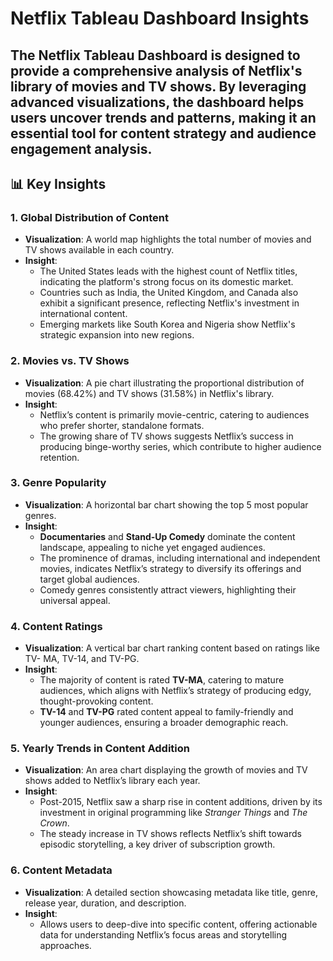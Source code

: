 # Netflix Tableau Dashboard Insights 
The Netflix Tableau Dashboard is designed to provide a comprehensive analysis of Netflix's library of movies and TV shows. By leveraging advanced visualizations, the dashboard helps users uncover trends and patterns, making it an essential tool for content strategy and audience engagement analysis. 
--- 
## 📊 Key Insights 
### 1. **Global Distribution of Content**
- **Visualization**: A world map highlights the total number of movies and TV shows available in each country.
- **Insight**:
  - The United States leads with the highest count of Netflix titles, indicating the platform's strong focus on its domestic market.
  - Countries such as India, the United Kingdom, and Canada also exhibit a significant presence, reflecting Netflix's investment in international content.
  - Emerging markets like South Korea and Nigeria show Netflix's strategic expansion into new regions.
### 2. **Movies vs. TV Shows**
- **Visualization**: A pie chart illustrating the proportional distribution of movies
(68.42%) and TV shows (31.58%) in Netflix&#39;s library.
- **Insight**:
  - Netflix’s content is primarily movie-centric, catering to audiences who prefer shorter, standalone formats.
  - The growing share of TV shows suggests Netflix’s success in producing binge-worthy series, which contribute to higher audience retention.

### 3. **Genre Popularity**
- **Visualization**: A horizontal bar chart showing the top 5 most popular genres.
- **Insight**:
  - **Documentaries** and **Stand-Up Comedy** dominate the content landscape, appealing to niche yet engaged audiences.
  - The prominence of dramas, including international and independent movies, indicates Netflix’s strategy to diversify its offerings and target global audiences.
  - Comedy genres consistently attract viewers, highlighting their universal appeal.

### 4. **Content Ratings**
- **Visualization**: A vertical bar chart ranking content based on ratings like TV-
MA, TV-14, and TV-PG.
- **Insight**:
  - The majority of content is rated **TV-MA**, catering to mature audiences, which aligns with Netflix’s strategy of producing edgy, thought-provoking content.
  - **TV-14** and **TV-PG** rated content appeal to family-friendly and younger audiences, ensuring a broader demographic reach.

### 5. **Yearly Trends in Content Addition**
- **Visualization**: An area chart displaying the growth of movies and TV shows
added to Netflix’s library each year.
- **Insight**:
  - Post-2015, Netflix saw a sharp rise in content additions, driven by its investment in original programming like *Stranger Things* and *The Crown*.
  - The steady increase in TV shows reflects Netflix’s shift towards episodic storytelling, a key driver of subscription growth.

### 6. **Content Metadata**
- **Visualization**: A detailed section showcasing metadata like title, genre, release
year, duration, and description.
- **Insight**:
  - Allows users to deep-dive into specific content, offering actionable data for understanding Netflix’s focus areas and storytelling approaches.


